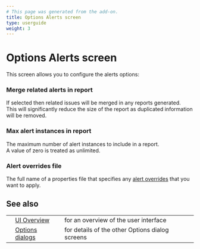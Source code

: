 ```yaml
---
# This page was generated from the add-on.
title: Options Alerts screen
type: userguide
weight: 3
---
```


# Options Alerts screen

This screen allows you to configure the alerts options:

### Merge related alerts in report

If selected then related issues will be merged in any reports generated.  
This will significantly reduce the size of the report as duplicated information will be removed.

### Max alert instances in report

The maximum number of alert instances to include in a report.  
A value of zero is treated as unlimited.

### Alert overrides file

The full name of a properties file that specifies any [alert overrides](/docs/desktop/start/features/alerts/#alertoverrides) that you want to apply.

## See also

|     |                                                      |                                                 |
| --- | ---------------------------------------------------- | ----------------------------------------------- |
|     | [UI Overview](/docs/desktop/ui/)                     | for an overview of the user interface           |
|     | [Options dialogs](/docs/desktop/ui/dialogs/options/) | for details of the other Options dialog screens |
